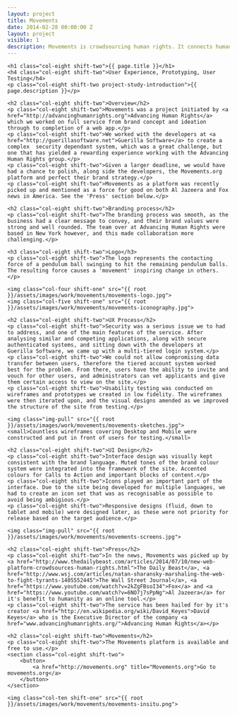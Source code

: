 ```yaml
---
layout: project
title: Movements
date: 2014-02-28 00:00:00 Z
layout: project
visible: 1
description: Movements is crowdsourcing human rights. It connects human rights activists in closed societies with those with skills to help them around the world.
---
```


<div id="project-page" class="movements-banner banner"><div class="heading-section"></div></div>

<div class="wrapper project-wrapper">

	<h1 class="col-eight shift-two">{{ page.title }}</h1>
	<h4 class="col-eight shift-two">User Experience, Prototyping, User Testing</h4>
	<p class="col-eight shift-two project-study-introduction">{{ page.description }}</p>

	<h2 class="col-eight shift-two">Overview</h2>
	<p class="col-eight shift-two">Movements was a project initiated by <a href="http://advancinghumanrights.org">Advancing Human Rights</a> which we worked on full service from brand concept and ideation through to completion of a web app.</p>
	<p class="col-eight shift-two">We worked with the developers at <a href="http://guerillasoftware.net">Guerilla Software</a> to create a complex  security dependant system, which was a great challenge, but one that has yielded a rewarding experience working with the Advancing Human Rights group.</p>
	<p class="col-eight shift-two">Given a larger deadline, we would have had a chance to polish, along side the developers, the Movements.org platform and perfect their brand strategy.</p>
	<p class="col-eight shift-two">Movements as a platform was recently picked up and mentioned as a force for good on both Al Jazeera and Fox news in America. See the 'Press' section below.</p>
	
	<h2 class="col-eight shift-two">Branding process</h2>
	<p class="col-eight shift-two">The branding process was smooth, as the business had a clear message to convey, and their brand values were strong and well rounded. The team over at Advancing Human Rights were based in New York however, and this made collaboration more challenging.</p>
	
	<h3 class="col-eight shift-two">Logo</h3>
	<p class="col-eight shift-two">The logo represents the contacting force of a pendulum ball swinging to hit the remaining pendulum balls. The resulting force causes a 'movement' inspiring change in others.</p>
	
	<img class="col-four shift-one" src="{{ root }}/assets/images/work/movements/movements-logo.jpg">
	<img class="col-five shift-one" src="{{ root }}/assets/images/work/movements/movements-iconography.jpg">
	
	<h2 class="col-eight shift-two">UX Process</h2>
	<p class="col-eight shift-two">Security was a serious issue we to had to address, and one of the main features of the service. After analysing similar and competing applications, along with secure authenticated systems, and sitting down with the developers at Guerilla Software, we came up with a multi-tiered login system.</p>
	<p class="col-eight shift-two">We could not allow compromising data transfer between users, therefore the tiered account system worked best for the problem. From there, users have the ability to invite and vouch for other users, and administrators can vet applicants and give them certain access to view on the site.</p>
	<p class="col-eight shift-two">Usability testing was conducted on wireframes and prototypes we created in low fidelity. The wireframes were then iterated upon, and the visual designs amended as we improved the structure of the site from testing.</p>
	
	<img class="img-pull" src="{{ root }}/assets/images/work/movements/movements-sketches.jpg">
	<small>Countless wireframes covering Desktop and Mobile were constructed and put in front of users for testing.</small>

	<h2 class="col-eight shift-two">UI Design</h2>
	<p class="col-eight shift-two">Interface design was visually kept consistent with the brand language. Muted tones of the brand colour system were integrated into the framework of the site. Accented colours for Calls to Action and important blocks of content.</p>
	<p class="col-eight shift-two">Icons played an important part of the interface. Due to the site being developed for multiple languages, we had to create an icon set that was as recognisable as possible to avoid being ambigious.</p>
	<p class="col-eight shift-two">Responsive designs (fluid, down to tablet and mobile) were designed later, as these were not priority for release based on the target audience.</p>
	
	<img class="img-pull" src="{{ root }}/assets/images/work/movements/movements-screens.jpg">

	<h2 class="col-eight shift-two">Press</h2>
	<p class="col-eight shift-two">In the news, Movements was picked up by <a href="http://www.thedailybeast.com/articles/2014/07/10/new-web-platform-crowdsources-human-rights.html">The Daily Beast</a>, <a href="http://www.wsj.com/articles/natan-sharansky-marshaling-the-web-to-fight-tyrants-1405552445">The Wall Street Journal</a>, <a href="https://www.youtube.com/watch?v=2kZgFBsoI34">Fox</a> and <a href="https://www.youtube.com/watch?v=6NO7j7sPpNg">Al Jazeera</a> for it's benefit to humanity as an online tool.</p>
	<p class="col-eight shift-two">The service has been hailed for by it's creator <a href="http://en.wikipedia.org/wiki/David_Keyes">David Keyes</a> who is the Executive Director of the company <a href="www.advancinghumanrights.org/">Advancing Human Rights</a></p>

	<h2 class="col-eight shift-two">Movements</h2>
	<p class="col-eight shift-two">The Movements platform is available and free to use.</p>
	<section class="col-eight shift-two">
		<button>
			<a href="http://movements.org" title="Movements.org">Go to movements.org</a>
		</button>
	</section>

	<img class="col-ten shift-one" src="{{ root }}/assets/images/work/movements/movements-insitu.png">

</div>